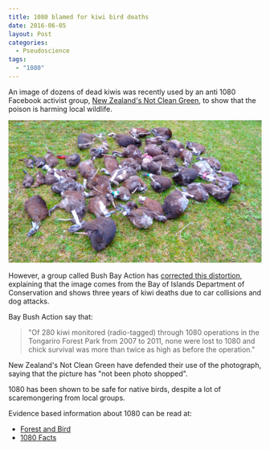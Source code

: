 ```yaml
---
title: 1080 blamed for kiwi bird deaths
date: 2016-06-05
layout: Post
categories:
  - Pseudoscience
tags:
  - "1080"
---
```


An image of dozens of dead kiwis was recently used by an anti 1080 Facebook activist group, [New Zealand's Not Clean Green](https://www.facebook.com/New-Zealands-not-clean-green-351886364952193/), to show that the poison is harming local wildlife.

<!-- more -->

![Dead Kiwis](./13323257_1129249003764917_3406132001753365037_o.jpg)

However, a group called Bush Bay Action has [corrected this distortion](https://www.facebook.com/BayBushAction/photos/a.236323743057452.57504.236296209726872/1129249003764917/?type=3&theater), explaining that the image comes from the Bay of Islands Department of Conservation and shows three years of kiwi deaths due to car collisions and dog attacks.

Bay Bush Action say that:

> "Of 280 kiwi monitored (radio-tagged) through 1080 operations in the Tongariro Forest Park from 2007 to 2011, none were lost to 1080 and chick survival was more than twice as high as before the operation."

New Zealand's Not Clean Green have defended their use of the photograph, saying that the picture has "not been photo shopped".

1080 has been shown to be safe for native birds, despite a lot of scaremongering from local groups.

Evidence based information about 1080 can be read at:

- [Forest and Bird](http://www.forestandbird.org.nz/saving-our-environment/native-plants-and-animals-/protecting-native-forests-1080/1080-frequently-ask)
- [1080 Facts](http://www.1080facts.co.nz/)
